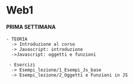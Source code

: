 # Web1

#### PRIMA SETTIMANA ###
    - TEORIA
      -> Introduzione al corso
      -> Javascript: introduzione
      ->Javascript: oggetti e funzioni
     
     - Esercizi
      -> Esempi_lezione/1_Esempi_Js_base
      -> Esempi_lezione/2_Oggetti e Funzioni in JS
